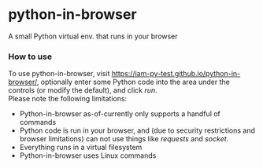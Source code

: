 # python-in-browser
A small Python virtual env. that runs in your browser

### How to use
To use python-in-browser, visit https://iam-py-test.github.io/python-in-browser/, optionally enter some Python code into the area under the controls (or modify the default), and click _run_. <br>
Please note the following limitations:
- Python-in-browser as-of-currently only supports a handful of commands
- Python code is run in your browser, and (due to security restrictions and browser limitations) can not use things like _requests_ and _socket_.
- Everything runs in a virtual filesystem
- Python-in-browser uses Linux commands
